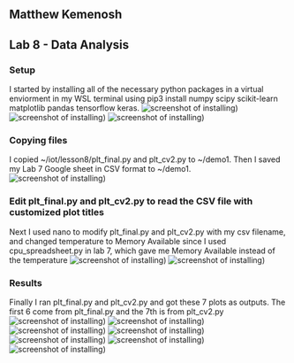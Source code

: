 ## Matthew Kemenosh
## Lab 8 - Data Analysis
### Setup
I started by installing all of the necessary python packages in a virtual enviorment in my WSL terminal using pip3 install numpy scipy scikit-learn matplotlib pandas tensorflow keras. 
![screenshot of installing)](https://github.com/MattKemKH/CPE322/blob/main/Lab8/pics/install.png)
![screenshot of installing)](https://github.com/MattKemKH/CPE322/blob/main/Lab8/pics/inst2.png)
![screenshot of installing)](https://github.com/MattKemKH/CPE322/blob/main/Lab8/pics/inst3.png)
### Copying files
I copied ~/iot/lesson8/plt_final.py and plt_cv2.py to ~/demo1. Then I saved my Lab 7 Google sheet in CSV format to ~/demo1.
![screenshot of installing)](https://github.com/MattKemKH/CPE322/blob/main/Lab8/pics/cp.png)
### Edit plt_final.py and plt_cv2.py to read the CSV file with customized plot titles
Next I used nano to modify plt_final.py and plt_cv2.py with my csv filename, and changed temperature to Memory Available since I used cpu_spreadsheet.py in lab 7, which gave me Memory Available instead of the temperature
![screenshot of installing)](https://github.com/MattKemKH/CPE322/blob/main/Lab8/pics/final.png)
![screenshot of installing)](https://github.com/MattKemKH/CPE322/blob/main/Lab8/pics/cv2.png)
### Results
Finally I ran plt_final.py and plt_cv2.py and got these 7 plots as outputs. The first 6 come from plt_final.py and the 7th is from plt_cv2.py
![screenshot of installing)](https://github.com/MattKemKH/CPE322/blob/main/Lab8/pics/fig1.png)
![screenshot of installing)](https://github.com/MattKemKH/CPE322/blob/main/Lab8/pics/fig2.png)
![screenshot of installing)](https://github.com/MattKemKH/CPE322/blob/main/Lab8/pics/fig3.png)
![screenshot of installing)](https://github.com/MattKemKH/CPE322/blob/main/Lab8/pics/fig4.png)
![screenshot of installing)](https://github.com/MattKemKH/CPE322/blob/main/Lab8/pics/fig5.png)
![screenshot of installing)](https://github.com/MattKemKH/CPE322/blob/main/Lab8/pics/fig6.png)
![screenshot of installing)](https://github.com/MattKemKH/CPE322/blob/main/Lab8/pics/fig7.png)
